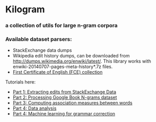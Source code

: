 # Kilogram
### a collection of utils for large n-gram corpora

### Available dataset parsers:

* StackExchange data dumps
* Wikipedia edit history dumps, can be downloaded from http://dumps.wikimedia.org/enwiki/latest/.
  This library works with enwiki-20140707-pages-meta-history*.7z files.
* [First Certificate of English (FCE) collection](http://ilexir.co.uk/applications/clc-fce-dataset/)

Tutorials here:

 * [Part 1: Extracting edits from StackExchange Data](http://nbviewer.ipython.org/github/dragoon/kilogram/blob/master/notebooks/stackexchange_edit_extraction.ipynb)
 * [Part 2: Processing Google Book N-grams dataset](http://nbviewer.ipython.org/github/dragoon/kilogram/blob/master/notebooks/process_google_ngrams.ipynb)
 * [Part 3: Computing association measures between words](http://nbviewer.ipython.org/github/dragoon/kilogram/blob/master/notebooks/pmi_association_measures.ipynb)
 * [Part 4: Data analysis](http://nbviewer.ipython.org/github/dragoon/kilogram/blob/master/notebooks/data_analysis_generic.ipynb)
 * [Part 4: Machine learning for grammar correction](http://nbviewer.ipython.org/github/dragoon/kilogram/blob/master/notebooks/ml_grammar.ipynb)
